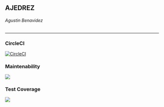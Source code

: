 ## AJEDREZ   
###### Agustin Benavidez
------------
### CircleCI
[![CircleCI](https://dl.circleci.com/status-badge/img/gh/um-computacion-tm/ajedrez-2024-abenavidezUM/tree/dev.svg?style=svg)](https://dl.circleci.com/status-badge/redirect/gh/um-computacion-tm/ajedrez-2024-abenavidezUM/tree/dev)

### Maintenability
<a href="https://codeclimate.com/github/um-computacion-tm/ajedrez-2024-abenavidezUM/maintainability"><img src="https://api.codeclimate.com/v1/badges/628e0630c53cad57ef7a/maintainability" /></a>

### Test Coverage
<a href="https://codeclimate.com/github/um-computacion-tm/ajedrez-2024-abenavidezUM/test_coverage"><img src="https://api.codeclimate.com/v1/badges/628e0630c53cad57ef7a/test_coverage" /></a>
